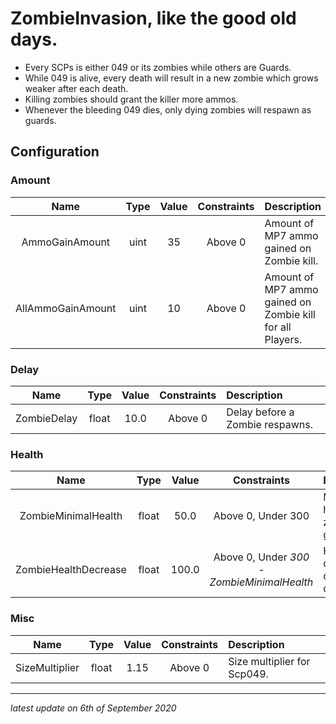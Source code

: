 # ZombieInvasion, like the good old days.

* Every SCPs is either 049 or its zombies while others are Guards.
* While 049 is alive, every death will result in a new zombie which grows weaker after each death.
* Killing zombies should grant the killer more ammos.
* Whenever the bleeding 049 dies, only dying zombies will respawn as guards.

## Configuration

### Amount

Name | Type | Value | Constraints | Description
:---: | :---: | :---: | :---: | :------
AmmoGainAmount | uint | 35 | Above 0 | Amount of MP7 ammo gained on Zombie kill.
AllAmmoGainAmount | uint | 10 | Above 0 | Amount of MP7 ammo gained on Zombie kill for all Players.

### Delay

Name | Type | Value | Constraints | Description
:---: | :---: | :---: | :---: | :------
ZombieDelay | float | 10.0 | Above 0 | Delay before a Zombie respawns.

### Health

Name | Type | Value | Constraints | Description
:---: | :---: | :---: | :---: | :------
ZombieMinimalHealth | float | 50.0 | Above 0, Under 300 | Minimal health a zombie can get to.
ZombieHealthDecrease | float | 100.0 | Above 0, Under *300 - ZombieMinimalHealth* | Health decrease on zombie death.

### Misc

Name | Type | Value | Constraints | Description
:---: | :---: | :---: | :---: | :------
SizeMultiplier | float | 1.15 | Above 0 | Size multiplier for Scp049.

---

*latest update on 6th of September 2020*
